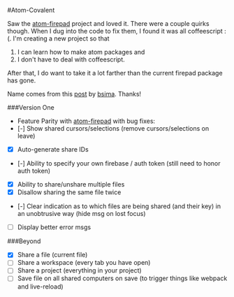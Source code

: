 #Atom-Covalent

Saw the [atom-firepad] project and loved it. There were a couple quirks though. When I dug into the code to fix them, I found it was all coffeescript :(. I'm creating a new project so that

1. I can learn how to make atom packages and
2. I don't have to deal with coffeescript.

After that, I do want to take it a lot farther than the current firepad package has gone.

Name comes from this [post] by [bsima]. Thanks!

###Version One
- Feature Parity with [atom-firepad] with bug fixes:
 - [-] Show shared cursors/selections (remove cursors/selections on leave)
 - [x] Auto-generate share IDs
 - [-] Ability to specify your own firebase / auth token (still need to honor auth token)
 - [x] Ability to share/unshare multiple files
 - [x] Disallow sharing the same file twice
 - [-] Clear indication as to which files are being shared (and their key) in an unobtrusive way (hide msg on lost focus)
 - [ ] Display better error msgs

###Beyond
- [x] Share a file (current file)
- [ ] Share a workspace (every tab you have open)
- [ ] Share a project (everything in your project)
- [ ] Save file on all shared computers on save (to trigger things like webpack and live-reload)

[post]: https://news.ycombinator.com/item?id=7317042
[bsima]: https://news.ycombinator.com/user?id=bsima
[atom-firepad]: https://github.com/firebase/atom-firepad
